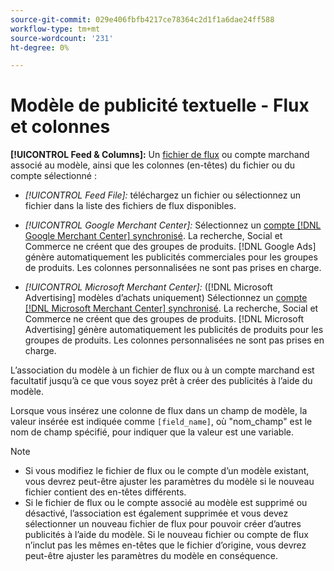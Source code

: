 ```yaml
---
source-git-commit: 029e406fbfb4217ce78364c2d1f1a6dae24ff588
workflow-type: tm+mt
source-wordcount: '231'
ht-degree: 0%

---
```

# Modèle de publicité textuelle - Flux et colonnes

**[!UICONTROL Feed & Columns]:** Un [&#x200B; fichier de flux](/help/search-social-commerce/campaign-management/inventory-feeds/feed-files-manage.md) ou compte marchand associé au modèle, ainsi que les colonnes (en-têtes) du fichier ou du compte sélectionné :

* *[!UICONTROL Feed File]:* téléchargez un fichier ou sélectionnez un fichier dans la liste des fichiers de flux disponibles.

* *[!UICONTROL Google Merchant Center]:* Sélectionnez un [compte  [!DNL Google Merchant Center] synchronisé](/help/search-social-commerce/campaign-management/accounts/merchant-account-manage.md). La recherche, Social et Commerce ne créent que des groupes de produits. [!DNL Google Ads] génère automatiquement les publicités commerciales pour les groupes de produits. Les colonnes personnalisées ne sont pas prises en charge.

* *[!UICONTROL Microsoft Merchant Center]:* ([!DNL Microsoft Advertising] modèles d’achats uniquement) Sélectionnez un [compte  [!DNL Microsoft Merchant Center] synchronisé](/help/search-social-commerce/campaign-management/accounts/merchant-account-manage.md). La recherche, Social et Commerce ne créent que des groupes de produits. [!DNL Microsoft Advertising] génère automatiquement les publicités de produits pour les groupes de produits. Les colonnes personnalisées ne sont pas prises en charge.

L’association du modèle à un fichier de flux ou à un compte marchand est facultatif jusqu’à ce que vous soyez prêt à créer des publicités à l’aide du modèle.

Lorsque vous insérez une colonne de flux dans un champ de modèle, la valeur insérée est indiquée comme `[field_name]`, où &quot;nom_champ&quot; est le nom de champ spécifié, pour indiquer que la valeur est une variable.

>[!NOTE]
>
>* Si vous modifiez le fichier de flux ou le compte d’un modèle existant, vous devrez peut-être ajuster les paramètres du modèle si le nouveau fichier contient des en-têtes différents.
>* Si le fichier de flux ou le compte associé au modèle est supprimé ou désactivé, l’association est également supprimée et vous devez sélectionner un nouveau fichier de flux pour pouvoir créer d’autres publicités à l’aide du modèle. Si le nouveau fichier ou compte de flux n’inclut pas les mêmes en-têtes que le fichier d’origine, vous devrez peut-être ajuster les paramètres du modèle en conséquence.
